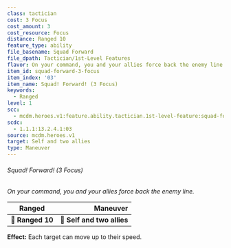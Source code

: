 ```yaml
---
class: tactician
cost: 3 Focus
cost_amount: 3
cost_resource: Focus
distance: Ranged 10
feature_type: ability
file_basename: Squad Forward
file_dpath: Tactician/1st-Level Features
flavor: On your command, you and your allies force back the enemy line.
item_id: squad-forward-3-focus
item_index: '03'
item_name: Squad! Forward! (3 Focus)
keywords:
  - Ranged
level: 1
scc:
  - mcdm.heroes.v1:feature.ability.tactician.1st-level-feature:squad-forward-3-focus
scdc:
  - 1.1.1:13.2.4.1:03
source: mcdm.heroes.v1
target: Self and two allies
type: Maneuver
---
```


###### Squad! Forward! (3 Focus)

*On your command, you and your allies force back the enemy line.*

| **Ranged**       |               **Maneuver** |
| ---------------- | -------------------------: |
| **📏 Ranged 10** | **🎯 Self and two allies** |

**Effect:** Each target can move up to their speed.
